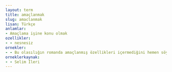 ```yaml
---
layout: term
title: amaçlanmak
slug: amaclanmak
lisan: Türkçe
anlamlar:
- Amaçlama işine konu olmak
ozellikler:
- - nesnesiz
ornekler:
- - Bu olasılığın romanda amaçlanmış özellikleri içermediğini hemen söyleyebilirim.
orneklerkaynak:
- - Selim İleri
---
```

